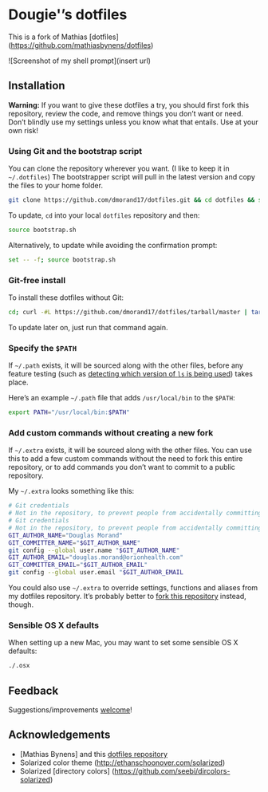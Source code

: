 # Dougie'’s dotfiles

This is a fork of Mathias [dotfiles] (https://github.com/mathiasbynens/dotfiles)

![Screenshot of my shell prompt](insert url)

## Installation

**Warning:** If you want to give these dotfiles a try, you should first fork this repository, review the code, and remove things you don’t want or need. Don’t blindly use my settings unless you know what that entails. Use at your own risk!

### Using Git and the bootstrap script

You can clone the repository wherever you want. (I like to keep it in `~/.dotfiles`) The bootstrapper script will pull in the latest version and copy the files to your home folder.

```bash
git clone https://github.com/dmorand17/dotfiles.git && cd dotfiles && source bootstrap.sh
```

To update, `cd` into your local `dotfiles` repository and then:

```bash
source bootstrap.sh
```

Alternatively, to update while avoiding the confirmation prompt:

```bash
set -- -f; source bootstrap.sh
```

### Git-free install

To install these dotfiles without Git:

```bash
cd; curl -#L https://github.com/dmorand17/dotfiles/tarball/master | tar -xzv --strip-components 1 --exclude={README.md,bootstrap.sh,LICENSE-MIT.txt}
```

To update later on, just run that command again.

### Specify the `$PATH`

If `~/.path` exists, it will be sourced along with the other files, before any feature testing (such as [detecting which version of `ls` is being used](https://github.com/mathiasbynens/dotfiles/blob/aff769fd75225d8f2e481185a71d5e05b76002dc/.aliases#L21-26)) takes place.

Here’s an example `~/.path` file that adds `/usr/local/bin` to the `$PATH`:

```bash
export PATH="/usr/local/bin:$PATH"
```

### Add custom commands without creating a new fork

If `~/.extra` exists, it will be sourced along with the other files. You can use this to add a few custom commands without the need to fork this entire repository, or to add commands you don’t want to commit to a public repository.

My `~/.extra` looks something like this:

```bash
# Git credentials
# Not in the repository, to prevent people from accidentally committing under my name
# Git credentials 
# Not in the repository, to prevent people from accidentally committing under my name 
GIT_AUTHOR_NAME="Douglas Morand" 
GIT_COMMITTER_NAME="$GIT_AUTHOR_NAME" 
git config --global user.name "$GIT_AUTHOR_NAME" 
GIT_AUTHOR_EMAIL="douglas.morand@orionhealth.com" 
GIT_COMMITTER_EMAIL="$GIT_AUTHOR_EMAIL" 
git config --global user.email "$GIT_AUTHOR_EMAIL
```

You could also use `~/.extra` to override settings, functions and aliases from my dotfiles repository. It’s probably better to [fork this repository](https://github.com/dmorand17/dotfiles/fork) instead, though.

### Sensible OS X defaults

When setting up a new Mac, you may want to set some sensible OS X defaults:

```bash
./.osx
```

## Feedback

Suggestions/improvements
[welcome](https://github.com/dmorand17/dotfiles/issues)!

## Acknowledgements

* [Mathias Bynens] and this [dotfiles repository](https://github.com/mathiasbynens/dotfiles)
* Solarized color theme (http://ethanschoonover.com/solarized)
* Solarized [directory colors] (https://github.com/seebi/dircolors-solarized)
